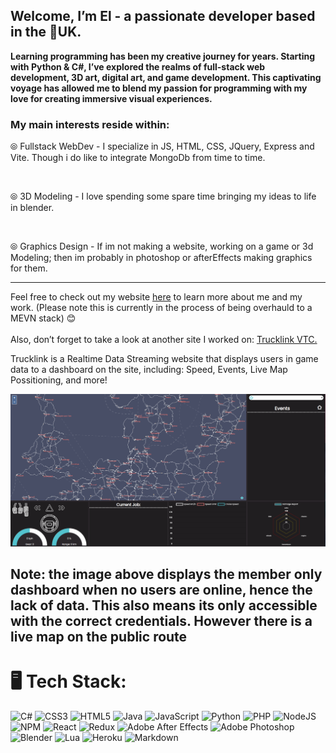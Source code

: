## Welcome, I’m El - a passionate developer based in the 📍UK.

**Learning programming has been my creative journey for years. Starting with Python & C#, I’ve explored the realms of full-stack web development, 3D art, digital art, and game development. This captivating voyage has allowed me to blend my passion for programming with my love for creating immersive visual experiences.**

### My main interests reside within:
⦾ Fullstack WebDev - I specialize in JS, HTML, CSS, JQuery, Express and Vite. Though i do like to integrate MongoDb from time to time.

<br>

⦾ 3D Modeling - I love spending some spare time bringing my ideas to life in blender.

<br>

⦾ Graphics Design - If im not making a website, working on a game or 3d Modeling; then im probably in photoshop or afterEffects making graphics for them.

---

Feel free to check out my website <a href="https://elleburt.co.uk/">here</a> to learn more about me and my work. (Please note this is currently in the process of being overhauld to a MEVN stack) 😊
<br>
<br>
Also, don’t forget to take a look at another site I worked on: <a href="http://www.trucklinkvtc.co.uk/">Trucklink VTC.</a>

Trucklink is a Realtime Data Streaming website that displays users in game data to a dashboard on the site, including: Speed, Events, Live Map Possitioning, and more!

![Image](TrucklinkDashboard.png)

Note: the image above displays the member only dashboard when no users are online, hence the lack of data. This also means its only accessible with the correct credentials. However there is a live map on the public route
---
# 🖥️ Tech Stack:
![C#](https://img.shields.io/badge/c%23-%23239120.svg?style=for-the-badge&logo=c-sharp&logoColor=white) ![CSS3](https://img.shields.io/badge/css3-%231572B6.svg?style=for-the-badge&logo=css3&logoColor=white) ![HTML5](https://img.shields.io/badge/html5-%23E34F26.svg?style=for-the-badge&logo=html5&logoColor=white) ![Java](https://img.shields.io/badge/java-%23ED8B00.svg?style=for-the-badge&logo=java&logoColor=white) ![JavaScript](https://img.shields.io/badge/javascript-%23323330.svg?style=for-the-badge&logo=javascript&logoColor=%23F7DF1E) ![Python](https://img.shields.io/badge/python-3670A0?style=for-the-badge&logo=python&logoColor=ffdd54) ![PHP](https://img.shields.io/badge/php-%23777BB4.svg?style=for-the-badge&logo=php&logoColor=white) ![NodeJS](https://img.shields.io/badge/node.js-6DA55F?style=for-the-badge&logo=node.js&logoColor=white) ![NPM](https://img.shields.io/badge/NPM-%23000000.svg?style=for-the-badge&logo=npm&logoColor=white)  ![React](https://img.shields.io/badge/react-%2320232a.svg?style=for-the-badge&logo=react&logoColor=%2361DAFB) ![Redux](https://img.shields.io/badge/redux-%23593d88.svg?style=for-the-badge&logo=redux&logoColor=white) ![Adobe After Effects](https://img.shields.io/badge/Adobe%20After%20Effects-9999FF.svg?style=for-the-badge&logo=Adobe%20After%20Effects&logoColor=white) ![Adobe Photoshop](https://img.shields.io/badge/adobephotoshop-%2331A8FF.svg?style=for-the-badge&logo=adobephotoshop&logoColor=white) ![Blender](https://img.shields.io/badge/blender-%23F5792A.svg?style=for-the-badge&logo=blender&logoColor=white) ![Lua](https://img.shields.io/badge/lua-%232C2D72.svg?style=for-the-badge&logo=lua&logoColor=white) ![Heroku](https://img.shields.io/badge/heroku-%23430098.svg?style=for-the-badge&logo=heroku&logoColor=white) ![Markdown](https://img.shields.io/badge/markdown-%23000000.svg?style=for-the-badge&logo=markdown&logoColor=white)

